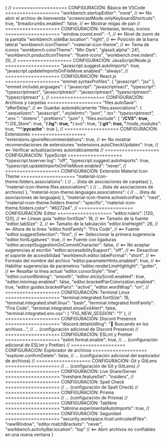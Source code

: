 {
  // =================== CONFIGURACIÓN: Básica de VSCode ===================
  "workbench.startupEditor": "none", // <== No abrir el archivo de bienvenida
  "screencastMode.onlyKeyboardShortcuts": true,
  "breadcrumbs.enabled": false, // <== Mostrar migas de pan
  // =================== CONFIGURACIÓN: Ventanas, temas, iconos ===================
  "window.zoomLevel": -1, // <== Nivel de zoom de la pantalla
  "workbench.sideBar.location": "right", // <== Posición de la barra lateral
  "workbench.iconTheme": "material-icon-theme", // <== Tema de iconos
  "workbench.colorTheme": "Min Dark",
  "glassit.alpha": 241,
  "workbench.productIconTheme": "fluent-icons",
  "workbench.tree.indent": 20,
  // =================== CONFIGURACIÓN: JavaScript/Node.js ===================
  "javascript.suggest.autoImports": true,
  "javascript.updateImportsOnFileMove.enabled": "always",
  // =================== CONFIGURACIÓN: React.js ===================
  "emmet.syntaxProfiles": {
    "javascript": "jsx"
  },
  "emmet.includeLanguages": {
    "javascript": "javascriptreact",
    "typescript": "typescriptreact",
    "javascriptreact": "javascriptreact",
    "typescriptreact": "typescriptreact"
  },
  // =================== CONFIGURACIÓN: Archivos y carpetas ===================
  "files.autoSave": "afterDelay", // <== Guardar automáticamente
  "files.associations": {
    ".sequelizerc": "javascript",
    ".stylelintrc": "json",
    "*.tsx": "typescriptreact",
    ".env.*": "dotenv",
    ".prettierrc": "json"
  },
  "files.exclude": {
    "**/CVS": true,
    "**/.DS_Store": true,
    "**/.hg": true,
    "**/.svn": true,
    "**/.git": true,
    "**/node_modules": true,
    "**/__pycache__": true
  },
  // =================== CONFIGURACIÓN: Extensiones ===================
  "extensions.ignoreRecommendations": true, // <== No mostrar recomendaciones de extensiones
  "extensions.autoCheckUpdates": true, // <== Verificar actualizaciones automáticamente
  // =================== CONFIGURACIÓN: TypeScript ===================
  "typescript.tsserver.log": "off",
  "typescript.suggest.autoImports": true,
  "typescript.updateImportsOnFileMove.enabled": "never",
  // =================== CONFIGURACIÓN: Extensión Material Icon Theme ===================
  "material-icon-theme.folders.associations": {
    // ... (lista de asociaciones de carpetas)
  },
  "material-icon-theme.files.associations": {
    // ... (lista de asociaciones de archivos)
  },
  "material-icon-theme.languages.associations": {
    // ... (lista de asociaciones de lenguajes)
  },
  "material-icon-theme.activeIconPack": "nest",
  "material-icon-theme.folders.theme": "specific",
  "material-icon-theme.folders.color": "#6272a4",
  // =================== CONFIGURACIÓN: Editor ===================
  "editor.rulers": [120, 120], // <== Líneas guía
  "editor.fontSize": 16, // <== Tamaño de la fuente
  "editor.tabSize": 2, // <== Tamaño de la tabulación
  "editor.lineHeight": 26, // <== Altura de la línea
  "editor.fontFamily": "Fira Code", // <== Fuente
  "editor.suggestSelection": "first", // <== Seleccionar la primera sugerencia
  "editor.fontLigatures": true, // <== Fuente con ligaduras
  "editor.acceptSuggestionOnCommitCharacter": false, // <== No aceptar sugerencias al escribir
  "editor.accessibilitySupport": "off", // <== Desactivar el soporte de accesibilidad
  "workbench.editor.labelFormat": "short", // <== Formato del nombre del archivo
  "editor.parameterHints.enabled": true, // <== Habilitar sugerencias de parámetros
  "editor.renderLineHighlight": "gutter", // <== Resaltar la línea actual
  "editor.cursorStyle": "line",
  "editor.cursorBlinking": "smooth",
  "editor.stickyScroll.enabled": true,
  "editor.minimap.enabled": false,
  "editor.bracketPairColorization.enabled": true,
  "editor.guides.bracketPairs": "active",
  "editor.wordWrap": "on",
  // =================== CONFIGURACIÓN: Terminal Linux ===================
  "terminal.integrated.fontSize": 16,
  "terminal.integrated.shell.linux": "bash",
  "terminal.integrated.fontFamily": "Fira Code",
  "terminal.integrated.showExitAlert": false,
  "terminal.integrated.env.osx": {
    "FIG_NEW_SESSION": "1"
  },
  // =================== CONFIGURACIÓN: Discord Presence ===================
  "discord.detailsIdling": "👀 Buscando en los archivos...",
  // ... (configuración adicional de Discord Presence)
  // =================== CONFIGURACIÓN: ESLint y Prettier ===================
  "eslint.format.enable": true,
  // ... (configuración adicional de ESLint y Prettier)
  // =================== CONFIGURACIÓN: Explorador de archivos ===================
  "explorer.confirmDelete": false,
  // ... (configuración adicional del explorador de archivos)
  // =================== CONFIGURACIÓN: Git y GitLens ===================
  // ... (configuración de Git y GitLens)
  // =================== CONFIGURACIÓN: Live Share/Server ===================
  "liveshare.featureSet": "insiders",
  // =================== CONFIGURACIÓN: Spell Check ===================
  // ... (configuración de Spell Check)
  // =================== CONFIGURACIÓN: Prisma ===================
  // ... (configuración de Prisma)
  // =================== CONFIGURACIÓN: TabNine ===================
  "tabnine.experimentalAutoImports": true,
  // =================== CONFIGURACIÓN: Seguridad ===================
  "security.workspace.trust.untrustedFiles": "newWindow",
  "editor.matchBrackets": "never",
  "workbench.activityBar.location": "top" // <== Abrir archivos no confiables en una nueva ventana
}

